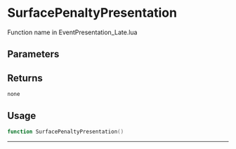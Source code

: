 # SurfacePenaltyPresentation
Function name in EventPresentation_Late.lua
## Parameters

## Returns
`none`
## Usage
```lua
function SurfacePenaltyPresentation()
```
---
